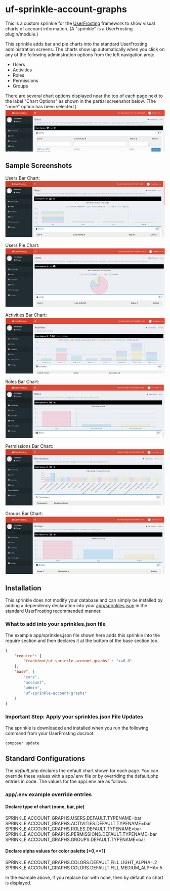# uf-sprinkle-account-graphs
This is a custom sprinkle for the [UserFrosting](https://www.userfrosting.com/ "UserFrosting Website") framework to show visual charts of account information.  (A "sprinkle" is a UserFrosting plugin/module.) 

This sprinkle adds bar and pie charts into the standard UserFrosting administration screens. The charts show up automatically when you click on any of the following adminstration options from the left navigation area:

* Users
* Activities
* Roles
* Permissions
* Groups

There are several chart options displayed near the top of each page next to the label "Chart Options" as shown in the partial screenshot below.  (The "none" option has been selected.)
![alt text](https://github.com/frankfont/uf-sprinkle-account-graphs/blob/master/docs/images/screenshots/s-users-none.png "Example Chart Options")

## Sample Screenshots 
Users Bar Chart:![alt text](https://github.com/frankfont/uf-sprinkle-account-graphs/blob/master/docs/images/screenshots/s-users-bar.png "Example Bar Chart")

Users Pie Chart:![alt text](https://github.com/frankfont/uf-sprinkle-account-graphs/blob/master/docs/images/screenshots/s-users-pie.png "Example Pie Chart")

Activities Bar Chart:![alt text](https://github.com/frankfont/uf-sprinkle-account-graphs/blob/master/docs/images/screenshots/s-activities-bar-7.png "Example 7 Day Bar Chart")

Roles Bar Chart:![alt text](https://github.com/frankfont/uf-sprinkle-account-graphs/blob/master/docs/images/screenshots/s-roles-bar.png "Example Bar Chart")

Permissions Bar Chart:![alt text](https://github.com/frankfont/uf-sprinkle-account-graphs/blob/master/docs/images/screenshots/s-permissions-bar.png "Example Bar Chart")

Groups Bar Chart:![alt text](https://github.com/frankfont/uf-sprinkle-account-graphs/blob/master/docs/images/screenshots/s-groups-bar.png "Example Bar Chart")

## Installation 
This sprinkle does not modify your database and can simply be installed by adding a dependency declaration into your [app/sprinkles.json](https://learn.userfrosting.com/sprinkles/community "UserFrosting Sprinkle Documentation") in the standard UserFrosting recommended manner.

### What to add into your sprinkles.json file 
The example app/sprinkles.json file shown here adds this sprinkle into the require section and then declares it at the bottom of the base section too.

```json
{
    "require": {
        "frankfont/uf-sprinkle-account-graphs" : ">=0.0"
    },
    "base": [
        "core",
        "account",
        "admin",
        "uf-sprinkle-account-graphs"
    ]
}
```

### Important Step: Apply your sprinkles.json File Updates
The sprinkle is downloaded and installed when you run the following command from your UserFrosting docroot:
```
composer update
```

## Standard Configurations 
The *default.php* declares the default chart shown for each page.  You can override these values with a app/.env file or by overriding the default.php entries in code.  The values for the app/.env are as follows:

### app/.env example override entries

#### Declare type of chart (none, bar, pie)
SPRINKLE.ACCOUNT_GRAPHS.USERS.DEFAULT.TYPENAME=bar
SPRINKLE.ACCOUNT_GRAPHS.ACTIVITIES.DEFAULT.TYPENAME=bar
SPRINKLE.ACCOUNT_GRAPHS.ROLES.DEFAULT.TYPENAME=bar
SPRINKLE.ACCOUNT_GRAPHS.PERMISSIONS.DEFAULT.TYPENAME=bar
SPRINKLE.ACCOUNT_GRAPHS.GROUPS.DEFAULT.TYPENAME=bar

#### Declare alpha values for color palette [>0,<=1]
SPRINKLE.ACCOUNT_GRAPHS.COLORS.DEFAULT.FILL.LIGHT_ALPHA=.2
SPRINKLE.ACCOUNT_GRAPHS.COLORS.DEFAULT.FILL.MEDIUM_ALPHA=.5

In the example above, if you replace bar with none, then by default no chart is displayed.

